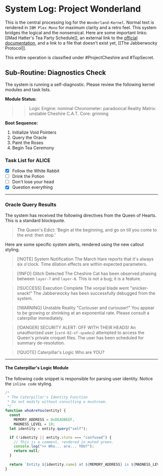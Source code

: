 # System Log: Project Wonderland

This is the central processing log for the `Wonderland-Kernel`. Normal text is rendered in `IBM Plex Mono` for maximum clarity and a retro feel. This system bridges the logical and the nonsensical. Here are some important links: [[Mad Hatter's Tea Party Schedule]], an external link to the [official documentation](https://obsidian.md), and a link to a file that doesn't exist yet, [[The Jabberwocky Protocol]].

This entire operation is classified under #ProjectCheshire and #TopSecret.

## Sub-Routine: Diagnostics Check

The system is running a self-diagnostic. Please review the following kernel modules and task lists.

**Module Status:**
>> Logic Engine: nominal
>> Chronometer: paradoxical
>> Reality Matrix: unstable
>> Cheshire C.A.T. Core: grinning

**Boot Sequence:**
1. Initialize Void Pointers
2. Query the Oracle
3. Paint the Roses
4. Begin Tea Ceremony

### Task List for ALICE

- [x] Follow the White Rabbit
- [ ] Drink the Potion
- [ ] Don't lose your head
- [x] Question everything

---

### Oracle Query Results

The system has received the following directives from the Queen of Hearts. This is a standard blockquote.

> The Queen's Edict: 'Begin at the beginning, and go on till you come to the end: then stop.'

Here are some specific system alerts, rendered using the new callout styling.

> [!NOTE] System Notification
> The March Hare reports that it's always six o'clock. Time dilation effects are within expected parameters.

> [!INFO] Glitch Detected
> The Cheshire Cat has been observed phasing between `layer-7` and `layer-8`. This is not a bug; it is a feature.

> [!SUCCESS] Execution Complete
> The vorpal blade went "snicker-snack!" The Jabberwocky has been successfully debugged from the system.

> [!WARNING] Unstable Reality
> "Curiouser and curiouser!" You appear to be growing or shrinking at an exponential rate. Please consult a caterpillar immediately.

> [!DANGER] SECURITY ALERT: OFF WITH THEIR HEADS!
> An unauthorized user (`card-02-of-spades`) attempted to access the Queen's private croquet files. The user has been scheduled for summary de-resolution.

> [!QUOTE] Caterpillar's Logic
> Who are YOU?

---

#### The Caterpillar's Logic Module

The following code snippet is responsible for parsing user identity. Notice the `inline code` styling.

```javascript
/*
 * The Caterpillar's Identity Function
 * Do not modify without consulting a mushroom.
 */
function whoAreYou(entity) {
  const
    MEMORY_ADDRESS = 0xDEADBEEF,
    MADNESS_LEVEL = 10;
  let identity = entity.query("self");

  if (!identity || entity.state === "confused") {
    // This is a comment, rendered in muted green.
    console.log(">> Who... are... YOU?");
    return null;
  }
  
  return `Entity ${identity.name} at ${MEMORY_ADDRESS} is ${MADNESS_LEVEL}% mad.`;
}
